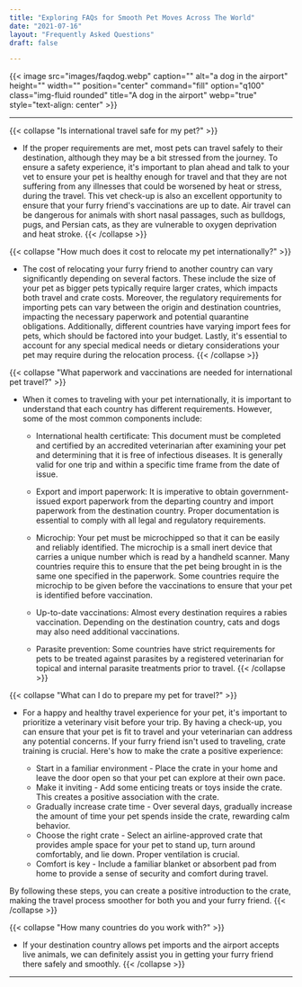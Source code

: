```yaml
---
title: "Exploring FAQs for Smooth Pet Moves Across The World"
date: "2021-07-16"
layout: "Frequently Asked Questions"
draft: false

---
```


{{< image src="images/faqdog.webp" caption="" alt="a dog in the airport" height="" width="" position="center" command="fill" option="q100" class="img-fluid rounded" title="A dog in the airport" webp="true" style="text-align: center" >}}

<hr>

 {{< collapse "Is international travel safe for my pet?" >}}
  * If the proper requirements are met, most pets can travel safely to their destination, although they may be a bit stressed from the journey. To ensure a safety experience, it's important to plan ahead and talk to your vet to ensure your pet is healthy enough for travel and that they are not suffering from any illnesses that could be worsened by heat or stress, during the travel. This vet check-up is also an excellent opportunity to ensure that your furry friend's vaccinations are up to date. Air travel can be dangerous for animals with short nasal passages, such as bulldogs, pugs, and Persian cats, as they are vulnerable to oxygen deprivation and heat stroke.
 {{< /collapse >}}

  {{< collapse "How much does it cost to relocate my pet internationally?" >}}
  * The cost of relocating your furry friend to another country can vary significantly depending on several factors. These include the size of your pet as bigger pets typically require larger crates, which impacts both travel and crate costs. Moreover, the regulatory requirements for importing pets can vary between the origin and destination countries, impacting the necessary paperwork and potential quarantine obligations. Additionally, different countries have varying import fees for pets, which should be factored into your budget. Lastly, it's essential to account for any special medical needs or dietary considerations your pet may require during the relocation process.
 {{< /collapse >}}

  {{< collapse "What paperwork and vaccinations are needed for international pet travel?" >}}
  * When it comes to traveling with your pet internationally, it is important to understand that each country has different requirements. However, some of the most common components include:

    - International health certificate: This document must be completed and certified by an accredited veterinarian after examining your pet and determining that it is free of infectious diseases. It is generally valid for one trip and within a specific time frame from the date of issue.

    - Export and import paperwork: It is imperative to obtain government-issued export paperwork from the departing country and import paperwork from the destination country. Proper documentation is essential to comply with all legal and regulatory requirements.

    - Microchip: Your pet must be microchipped so that it can be easily and reliably identified. The microchip is a small inert device that carries a unique number which is read by a handheld scanner. Many countries require this to ensure that the pet being brought in is the same one specified in the paperwork. Some countries require the microchip to be given before the vaccinations to ensure that your pet is identified before vaccination.

    - Up-to-date vaccinations: Almost every destination requires a rabies vaccination. Depending on the destination country, cats and dogs may also need additional vaccinations.

    - Parasite prevention: Some countries have strict requirements for pets to be treated against parasites by a registered veterinarian for topical and internal parasite treatments prior to travel. 
 {{< /collapse >}}

 {{< collapse "What can I do to prepare my pet for travel?" >}}
  * For a happy and healthy travel experience for your pet, it's important to prioritize a veterinary visit before your trip. By having a check-up, you can ensure that your pet is fit to travel and your veterinarian can address any potential concerns. If your furry friend isn't used to traveling, crate training is crucial. Here's how to make the crate a positive experience:

    - Start in a familiar environment - Place the crate in your home and leave the door open so that your pet can explore at their own pace.
    - Make it inviting - Add some enticing treats or toys inside the crate. This creates a positive association with the crate.
    - Gradually increase crate time - Over several days, gradually increase the amount of time your pet spends inside the crate, rewarding calm behavior.
    - Choose the right crate - Select an airline-approved crate that provides ample space for your pet to stand up, turn around comfortably, and lie down. Proper ventilation is crucial.
    - Comfort is key - Include a familiar blanket or absorbent pad from home to provide a sense of security and comfort during travel.

By following these steps, you can create a positive introduction to the crate, making the travel process smoother for both you and your furry friend.
 {{< /collapse >}}

 {{< collapse "How many countries do you work with?" >}}
  * If your destination country allows pet imports and the airport accepts live animals, we can definitely assist you in getting your furry friend there safely and smoothly.
 {{< /collapse >}}
<hr>